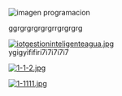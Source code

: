 ![imagen programacion](https://github.com/diegote7/monorepositorio-programacion/assets/114953054/d8b45eef-3b13-4f30-82ab-be3226a9c176)

ggrgrgrgrgrgrrgrgrgrg

[![iotgestioninteligenteagua.jpg](https://i.postimg.cc/wM6tpdS7/iotgestioninteligenteagua.jpg)](https://postimg.cc/cgb1RP1S)        
ygigyififiri7i7i7i7i7

[![1-1-2.jpg](https://i.postimg.cc/0jtP66N1/1-1-2.jpg)](https://postimg.cc/CnfWXxDc)               

[![1-1111.jpg](https://i.postimg.cc/LXbxn2M0/1-1111.jpg)](https://postimg.cc/yg0mGqxF)  

    
